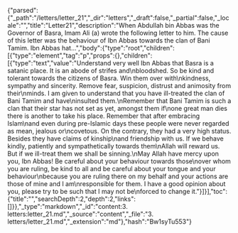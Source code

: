 {"parsed":{"_path":"/letters/letter_21","_dir":"letters","_draft":false,"_partial":false,"_locale":"","title":"Letter21","description":"When Abdullah bin Abbas was the Governor of Basra, Imam Ali (a) wrote the following letter to him. The cause of this letter was the behaviour of Ibn Abbas towards the clan of Bani Tamim. Ibn Abbas hat...","body":{"type":"root","children":[{"type":"element","tag":"p","props":{},"children":[{"type":"text","value":"Understand very well Ibn Abbas that Basra is a satanic place. It is an abode of strifes and\nbloodshed. So be kind and tolerant towards the citizens of Basra. Win them over with\nkindness, sympathy and sincerity. Remove fear, suspicion, distrust and animosity from their\nminds. I am given to understand that you have ill-treated the clan of Bani Tamim and have\ninsulted them.\nRemember that Bani Tamim is such a clan that their star has not set as yet, amongst them if\none great man dies there is another to take his place. Remember that after embracing Islam\nand even during pre-Islamic days these people were never regarded as mean, jealous or\ncovetous. On the contrary, they had a very high status. Besides they have claims of kinship\nand friendship with us. If we behave kindly, patiently and sympathetically towards them\nAllah will reward us. But if we ill-treat them we shall be sinning.\nMay Allah have mercy upon you, Ibn Abbas! Be careful about your behaviour towards those\nover whom you are ruling, be kind to all and be careful about your tongue and your behaviour\nbecause you are ruling there on my behalf and your actions are those of mine and I am\nresponsible for them. I have a good opinion about you, please try to be such that I may not be\nforced to change it."}]}],"toc":{"title":"","searchDepth":2,"depth":2,"links":[]}},"_type":"markdown","_id":"content:3. letters:letter_21.md","_source":"content","_file":"3. letters/letter_21.md","_extension":"md"},"hash":"Bw1syTu553"}